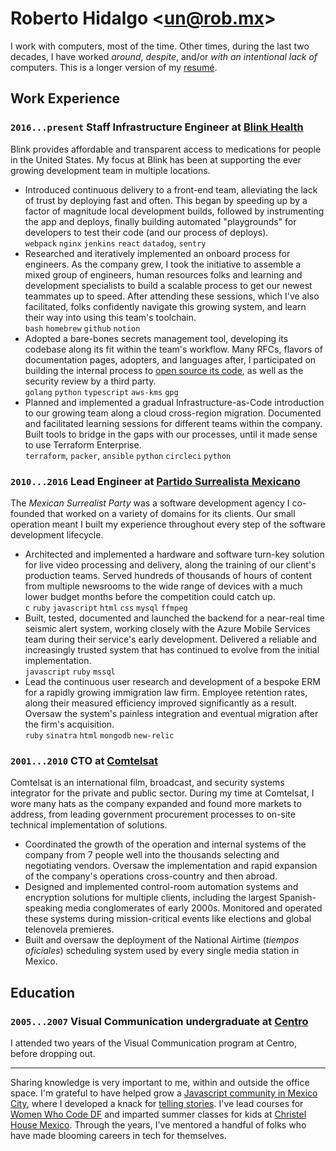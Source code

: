 # Roberto Hidalgo <[un@rob.mx](mailto:un@rob.mx)>

I work with computers, most of the time. Other times, during the last two decades, I have worked _around_, _despite_, and/or _with an intentional lack of_ computers. This is a longer version of my [resumé](/resume).

## Work Experience

### `2016...present` Staff Infrastructure Engineer at [Blink Health](https://www.blinkhealth.com)

Blink provides affordable and transparent access to medications for people in the United States. My focus at Blink has been at supporting the ever growing development team in multiple locations.

- Introduced continuous delivery to a front-end team, alleviating the lack of trust by deploying fast and often. This began by speeding up by a factor of magnitude local development builds, followed by instrumenting the app and deploys, finally building automated "playgrounds" for developers to test their code (and our process of deploys). <br /> `webpack` `nginx` `jenkins` `react` `datadog`, `sentry`
- Researched and iteratively implemented an onboard process for engineers. As the company grew, I took the initiative to assemble a mixed group of engineers, human resources folks and learning and development specialists to build a scalable process to get our newest teammates up to speed. After attending these sessions, which I've also facilitated, folks confidently navigate this growing system, and learn their way into using this team's toolchain. <br /> `bash` `homebrew` `github` `notion`
- Adopted a bare-bones secrets management tool, developing its codebase along its fit within the team's workflow. Many RFCs, flavors of documentation pages, adopters, and languages after, I participated on building the internal process to [open source its code](https://github.com/blinkhealth/go-config-yourself), as well as the security review by a third party. <br /> `golang` `python` `typescript` `aws-kms` `gpg`
- Planned and implemented a gradual Infrastructure-as-Code introduction to our growing team along a cloud cross-region migration. Documented and facilitated learning sessions for different teams within the company. Built tools to bridge in the gaps with our processes, until it made sense to use Terraform Enterprise. <br /> `terraform`, `packer`, `ansible` `python` `circleci` `python`

### `2010...2016` Lead Engineer at [Partido Surrealista Mexicano](https://surrealista.mx)

The _Mexican Surrealist Party_ was a software development agency I co-founded that worked on a variety of domains for its clients. Our small operation meant I built my experience throughout every step of the software development lifecycle.

- Architected and implemented a hardware and software turn-key solution for live video processing and delivery, along the training of our client's production teams. Served hundreds of thousands of hours of content from multiple newsrooms to the wide range of devices with a much lower budget months before the competition could catch up. <br /> `c` `ruby` `javascript` `html` `css` `mysql` `ffmpeg`
- Built, tested, documented and launched the backend for a near-real time seismic alert system, working closely with the Azure Mobile Services team during their service's early development. Delivered a reliable and increasingly trusted system that has continued to evolve from the initial implementation. <br /> `javascript` `ruby` `mssql`
- Lead the continuous user research and development of a bespoke ERM for a rapidly growing immigration law firm. Employee retention rates, along their measured efficiency improved significantly as a result. Oversaw the system's painless integration and eventual migration after the firm's acquisition. <br /> `ruby` `sinatra` `html` `mongodb` `new-relic`

### `2001...2010` CTO at [Comtelsat](http://www.comtelsat.com.mx/?lang=en)

Comtelsat is an international film, broadcast, and security systems integrator for the private and public sector. During my time at Comtelsat, I wore many hats as the company expanded and found more markets to address, from leading government procurement processes to on-site technical implementation of solutions.


- Coordinated the growth of the operation and internal systems of the company from 7 people well into the thousands selecting and negotiating vendors. Oversaw the implementation and rapid expansion of the company's operations cross-country and then abroad.
- Designed and implemented control-room automation systems and encryption solutions for multiple clients, including the largest Spanish-speaking media conglomerates of early 2000s. Monitored and operated these systems during mission-critical events like elections and global telenovela premieres.
- Built and oversaw the deployment of the National Airtime (_tiempos oficiales_) scheduling system used by every single media station in Mexico.

## Education

### `2005...2007` Visual Communication undergraduate at [Centro](https://centro.edu.mx)

I attended two years of the Visual Communication program at Centro, before dropping out.

---

Sharing knowledge is very important to me, within and outside the office space. I'm grateful to have helped grow a [Javascript community in Mexico City](http://www.meetup.com/eventloop), where I developed a knack for [telling stories](https://speakerdeck.com/unrob). I've lead courses for [Women Who Code DF](https://www.meetup.com/Women-Who-Code-Mexico-City/) and imparted summer classes for kids at [Christel House Mexico](http://mx.christelhouse.org). Through the years, I've mentored a handful of folks who have made blooming careers in tech for themselves.